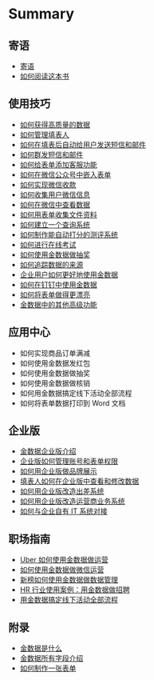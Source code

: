 # Summary

## 寄语

* [寄语](README.md)
* [如何阅读这本书](如何阅读这本书.md)

## 使用技巧

* [如何获得高质量的数据](如何获得高质量的数据.md)
* [如何管理填表人](如何进行-crm-客户管理.md)
* [如何在填表后自动给用户发送短信和邮件](如何在金数据发送邮件.md)
* [如何群发短信和邮件](如何在金数据发短信.md)
* [如何给表单添加客服功能](如何给表单添加客服功能.md)
* [如何在微信公众号中嵌入表单](如何用微信公众号发布表单.md)
* [如何实现微信收款](如何实现订单在线支付.md)
* [如何收集用户微信信息](如何收集用户微信信息.md)
* [如何在微信中查看数据](如何在微信中查看数据.md)
* [如何用表单收集文件资料](如何收集文件资料.md)
* [如何建立一个查询系统](如何建立一个查询系统.md)
* [如何制作能自动打分的测评系统](如何自动评分.md)
* [如何进行在线考试](如何进行在线考试.md)
* [如何使用金数据做抽奖](如何抽奖.md)
* [如何追踪数据的来源](如何追踪数据来源.md)
* [企业用户如何更好地使用金数据](企业用户如何更好地使用金数据.md)
* [如何在钉钉中使用金数据](如何在钉钉中使用金数据.md)
* [如何将表单做得更漂亮](如何提升表单颜值.md)
* [金数据中的其他高级功能](更多实用功能，也许只有-1-的人会用.md)

## 应用中心

* 如何实现商品订单满减
* 如何使用金数据发红包
* 如何使用金数据做抽奖
* 如何使用金数据做核销
* 如何用金数据搞定线下活动全部流程
* 如何将表单数据打印到 Word 文档

## 企业版

* [金数据企业版介绍](qi-ye-ban/jin-shu-ju-qi-ye-ban-jie-shao.md)
* [企业版如何管理账号和表单权限](企业版如何管理账号和表单权限.md)
* [如何用企业版做品牌展示](如何用企业版做品牌展示.md)
* [填表人如何在企业版中查看和修改数据](填表人如何在企业版查看和修改数据.md)
* [如何用企业版改造出差系统](如何用金数据企业版改造出差系统.md)
* [如何用企业版改造运营商业务系统](如何用企业版改造运营商业务系统.md)
* [如何与企业自有 IT 系统对接](如何将金数据与自有-it-系统对接.md)

## 职场指南

* [Uber 如何使用金数据做运营](uber-如何使用金数据做运营.md)
* [如何使用金数据做微信运营](如何使用金数据做微信运营.md)
* [新榜如何使用金数据做数据管理](新榜如何使用金数据做数据管理.md)
* [HR 行业使用案例：用金数据做招聘](如何高效地完成招聘.md)
* [用金数据搞定线下活动全部流程](如何签到.md)

## 附录

* [金数据是什么](金数据是什么.md)
* [金数据所有字段介绍](字段大全.md)
* [如何制作一张表单](如何创建表单.md)

